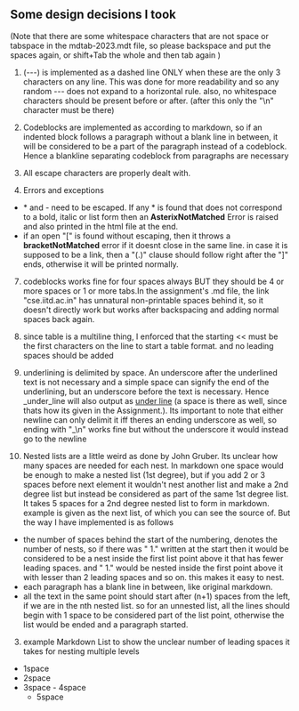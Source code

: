 ## Some design decisions I took
(Note that there are some whitespace characters that are not space or tabspace in the mdtab-2023.mdt file, so please backspace and put the spaces again, or shift+Tab the whole and then tab again )
1. (---) is implemented as a dashed line ONLY when these are the only 3 characters on any line. This was done for more readability and so any random --- does not expand to a horizontal rule. also, no whitespace characters should be present before or after. (after this only the "\n" character must be there)

4. Codeblocks are implemented as according to markdown, so if an indented block follows a paragraph without a blank line in between, it will be considered to be a part of the paragraph instead of a codeblock. Hence a blankline separating codeblock from paragraphs are necessary

5. All escape characters are properly dealt with.

6. Errors and exceptions 
 - \* and \- need to be escaped. If any \* is found that does not correspond to a bold, italic or list form then an **AsterixNotMatched** Error is raised and also printed in the html file at the end.
 - if an open "\[" is found without escaping, then it throws a **bracketNotMatched** error if it doesnt close in the same line.
  in case it is supposed to be a link, then a "(.)" clause should follow right after the "\]" ends, otherwise it will be printed normally.

7. codeblocks works fine for four spaces always BUT they should be 4 or more spaces or 1 or more tabs.In the assignment's .md file, the link "cse.iitd.ac.in" has unnatural non-printable spaces behind it, so it doesn't directly work but works after backspacing and adding normal spaces back again.

8. since table is a multiline thing, I enforced that the starting << must be the first characters on the line to start a table format.  and no leading spaces should be added

6. underlining is delimited by space. An underscore after the underlined text is not necessary and a simple space can signify the end of  the underlining, but an underscore before the text is necessary. Hence  \_under\_line will also output as <u>under line</u> (a space is  there as well, since thats how its given in the Assignment.). Its important to note that either newline can only delimit it iff theres an  ending underscore as well, so ending with "\_\n" works fine but without the underscore it would instead go to the newline

2. Nested lists are a little weird as done by John Gruber. Its unclear how many spaces are needed for each nest. In markdown one space   would be enough to make a nested list (1st degree), but if you add 2 or 3 spaces before next element it wouldn't nest another list and  make a 2nd degree list but instead be considered as part of the same 1st degree list. It takes 5 spaces for a 2nd degree nested list to  form in markdown. example is given as the next list, of which you can see the source of. 
 But the way I have implemented is as follows
 - the number of spaces behind the start of the numbering, denotes the number of nests, so if there was " 1." written at the start then it would be considered to be a nest inside the first list point above it that has fewer leading spaces. and "  1." would be nested inside the first point above it with lesser than 2 leading spaces and so on. this makes it easy to nest. 
 - each paragraph has a blank line in between, like original markdown.
 - all the text in the same point should start after (n+1) spaces from the left, if we are in the nth nested list. so for an unnested list, all the lines should begin with 1 space to be considered part of the list point, otherwise the list would be ended and a paragraph started.

3. example Markdown List to show the unclear number of leading spaces it takes for nesting multiple levels
 - 1space
  - 2space
   - 3space
    - 4space
     - 5space

